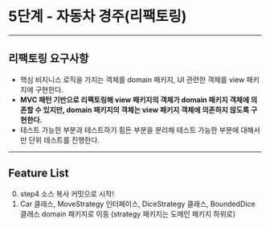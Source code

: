 # 5단계 - 자동차 경주(리팩토링)

---
## 리팩토링 요구사항
* 핵심 비지니스 로직을 가지는 객체를 domain 패키지, UI 관련한 객체를 view 패키지에 구현한다.
* **MVC 패턴 기반으로 리팩토링해 view 패키지의 객체가 domain 패키지 객체에 의존할 수 있지만, domain 패키지의 객체는 view 패키지 객체에 의존하지 않도록 구현한다.**
* 테스트 가능한 부분과 테스트하기 힘든 부분을 분리해 테스트 가능한 부분에 대해서만 단위 테스트를 진행한다.

---
## Feature List
0. step4 소스 복사 커밋으로 시작!
1. Car 클래스,  MoveStrategy 인터페이스, DiceStrategy 클래스, BoundedDice 클래스 domain 패키지로 이동 (strategy 패키지는 도메인 패키지 하위로)